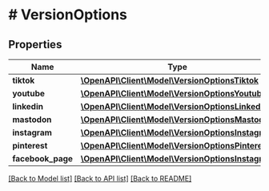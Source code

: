 # # VersionOptions

## Properties

Name | Type | Description | Notes
------------ | ------------- | ------------- | -------------
**tiktok** | [**\OpenAPI\Client\Model\VersionOptionsTiktok**](VersionOptionsTiktok.md) |  | [optional]
**youtube** | [**\OpenAPI\Client\Model\VersionOptionsYoutube**](VersionOptionsYoutube.md) |  | [optional]
**linkedin** | [**\OpenAPI\Client\Model\VersionOptionsLinkedin**](VersionOptionsLinkedin.md) |  | [optional]
**mastodon** | [**\OpenAPI\Client\Model\VersionOptionsMastodon**](VersionOptionsMastodon.md) |  | [optional]
**instagram** | [**\OpenAPI\Client\Model\VersionOptionsInstagram**](VersionOptionsInstagram.md) |  | [optional]
**pinterest** | [**\OpenAPI\Client\Model\VersionOptionsPinterest**](VersionOptionsPinterest.md) |  | [optional]
**facebook_page** | [**\OpenAPI\Client\Model\VersionOptionsInstagram**](VersionOptionsInstagram.md) |  | [optional]

[[Back to Model list]](../../README.md#models) [[Back to API list]](../../README.md#endpoints) [[Back to README]](../../README.md)
